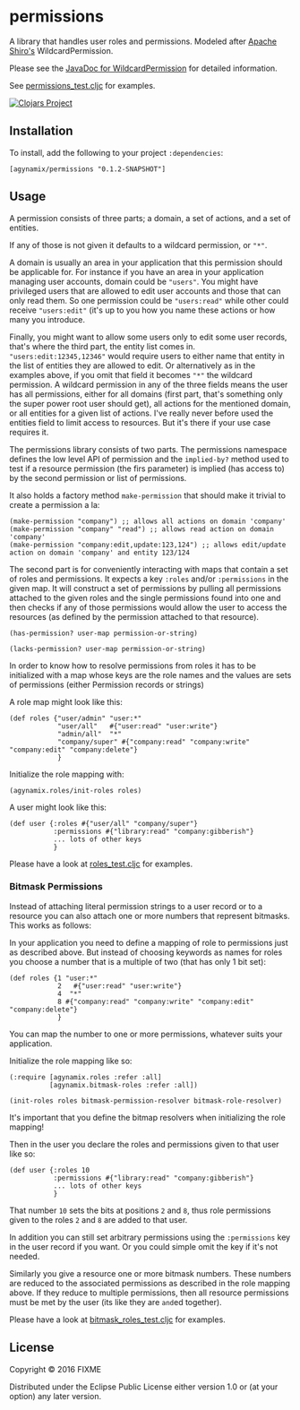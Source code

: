 # permissions

A library that handles user roles and permissions. 
Modeled after [Apache Shiro's](http://shiro.apache.org/permissions.html) WildcardPermission.

Please see the [JavaDoc for WildcardPermission](http://shiro.apache.org/static/current/apidocs/org/apache/shiro/authz/permission/WildcardPermission.html)
for detailed information.

See [permissions_test.cljc](https://github.com/tuhlmann/permissions/blob/master/test/agynamix/permissions_test.cljc) for examples.

[![Clojars Project](http://clojars.org/agynamix/permissions/latest-version.svg)](http://clojars.org/agynamix/permissions)

## Installation

To install, add the following to your project `:dependencies`:

    [agynamix/permissions "0.1.2-SNAPSHOT"]

## Usage

A permission consists of three parts; a domain, a set of actions, and a set of entities.

If any of those is not given it defaults to a wildcard permission, or `"*"`.

A domain is usually an area in your application that this permission should be applicable for.
For instance if you have an area in your application managing user accounts, domain could be `"users"`.
You might have privileged users that are allowed to edit user accounts and those that can only read them.
So one permission could be `"users:read"` while other could receive `"users:edit"` (it's up to you how you name these
actions or how many you introduce.

Finally, you might want to allow some users only to edit some user records, that's where the third part, 
the entity list comes in. `"users:edit:12345,12346"` would require users to either name that entity in the list of entities
they are allowed to edit. Or alternatively as in the examples above, if you omit that field it becomes `"*"` the
wildcard permission. A wildcard permission in any of the three fields means the user has all permissions, 
either for all domains (first part, that's something only the super power root user should get), all actions for the
mentioned domain, or all entities for a given list of actions. I've really never before used the entities field to 
limit access to resources. But it's there if your use case requires it. 

The permissions library consists of two parts. The permissions namespace defines the low level API of permission and
the `implied-by?` method used to test if a resource permission (the firs parameter) is implied (has access to) 
by the second permission or list of permissions.

It also holds a factory method `make-permission` that should make it trivial to create a permission a la:

```
(make-permission "company") ;; allows all actions on domain 'company'
(make-permission "company" "read") ;; allows read action on domain 'company'
(make-permission "company:edit,update:123,124") ;; allows edit/update action on domain 'company' and entity 123/124
```


The second part is for conveniently interacting with maps that contain a set of roles and permissions.
It expects a key `:roles` and/or `:permissions` in the given map. It will construct a set of permissions by
pulling all permissions attached to the given roles and the single permissions found into one and then checks
if any of those permissions would allow the user to access the resources (as defined by the permission attached to that
resource).

```
(has-permission? user-map permission-or-string)

(lacks-permission? user-map permission-or-string)

```

In order to know how to resolve permissions from roles it has to be initialized with a 
map whose keys are the role names and the values are sets of permissions (either Permission records or strings)

A role map might look like this:

```
(def roles {"user/admin" "user:*"
            "user/all"   #{"user:read" "user:write"}
            "admin/all"  "*"
            "company/super" #{"company:read" "company:write" "company:edit" "company:delete"}
            }
```

          
Initialize the role mapping with:

```
(agynamix.roles/init-roles roles)
```

A user might look like this:

```         
(def user {:roles #{"user/all" "company/super"}
           :permissions #{"library:read" "company:gibberish"}
           ... lots of other keys
           }

```

Please have a look at [roles_test.cljc](https://github.com/tuhlmann/permissions/blob/master/test/agynamix/roles_test.cljc) for examples.


### Bitmask Permissions

Instead of attaching literal permission strings to a user record or to a resource you can also attach one or more numbers
that represent bitmasks. This works as follows:

In your application you need to define a mapping of role to permissions just as described above. But instead of
choosing keywords as names for roles you choose a number that is a multiple of two (that has only 1 bit set):


```
(def roles {1 "user:*"
            2   #{"user:read" "user:write"}
            4  "*"
            8 #{"company:read" "company:write" "company:edit" "company:delete"}
            }
```

You can map the number to one or more permissions, whatever suits your application.

Initialize the role mapping like so:

```
(:require [agynamix.roles :refer :all]
          [agynamix.bitmask-roles :refer :all])
            
(init-roles roles bitmask-permission-resolver bitmask-role-resolver)
```

It's important that you define the bitmap resolvers when initializing the role mapping!

Then in the user you declare the roles and permissions given to that user like so:

```         
(def user {:roles 10
           :permissions #{"library:read" "company:gibberish"}
           ... lots of other keys
           }

```

That number `10` sets the bits at positions `2` and `8`, thus role permissions given to the
roles `2` and `8` are added to that user.

In addition you can still set arbitrary permissions using the `:permissions` key in the user record if you want.
Or you could simple omit the key if it's not needed.

Similarly you give a resource one or more bitmask numbers. These numbers are reduced to the associated permissions
as described in the role mapping above. If they reduce to multiple permissions, then all resource permissions
must be met by the user (its like they are `and`ed together).


Please have a look at [bitmask_roles_test.cljc](https://github.com/tuhlmann/permissions/blob/master/test/agynamix/bitmask_roles_test.cljc) for examples.


## License

Copyright © 2016 FIXME

Distributed under the Eclipse Public License either version 1.0 or (at
your option) any later version.
